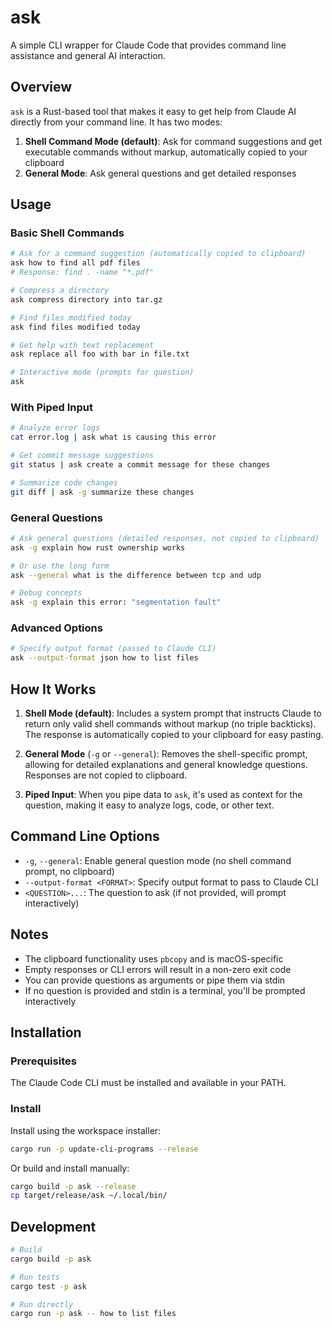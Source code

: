 # ask

A simple CLI wrapper for Claude Code that provides command line assistance and general AI interaction.

## Overview

`ask` is a Rust-based tool that makes it easy to get help from Claude AI directly from your command line. It has two modes:

1. **Shell Command Mode (default)**: Ask for command suggestions and get executable commands without markup, automatically copied to your clipboard
2. **General Mode**: Ask general questions and get detailed responses

## Usage

### Basic Shell Commands

```bash
# Ask for a command suggestion (automatically copied to clipboard)
ask how to find all pdf files
# Response: find . -name "*.pdf"

# Compress a directory
ask compress directory into tar.gz

# Find files modified today
ask find files modified today

# Get help with text replacement
ask replace all foo with bar in file.txt

# Interactive mode (prompts for question)
ask
```

### With Piped Input

```bash
# Analyze error logs
cat error.log | ask what is causing this error

# Get commit message suggestions
git status | ask create a commit message for these changes

# Summarize code changes
git diff | ask -g summarize these changes
```

### General Questions

```bash
# Ask general questions (detailed responses, not copied to clipboard)
ask -g explain how rust ownership works

# Or use the long form
ask --general what is the difference between tcp and udp

# Debug concepts
ask -g explain this error: "segmentation fault"
```

### Advanced Options

```bash
# Specify output format (passed to Claude CLI)
ask --output-format json how to list files
```

## How It Works

1. **Shell Mode (default)**: Includes a system prompt that instructs Claude to return only valid shell commands without markup (no triple backticks). The response is automatically copied to your clipboard for easy pasting.

2. **General Mode** (`-g` or `--general`): Removes the shell-specific prompt, allowing for detailed explanations and general knowledge questions. Responses are not copied to clipboard.

3. **Piped Input**: When you pipe data to `ask`, it's used as context for the question, making it easy to analyze logs, code, or other text.

## Command Line Options

- `-g`, `--general`: Enable general question mode (no shell command prompt, no clipboard)
- `--output-format <FORMAT>`: Specify output format to pass to Claude CLI
- `<QUESTION>...`: The question to ask (if not provided, will prompt interactively)

## Notes

- The clipboard functionality uses `pbcopy` and is macOS-specific
- Empty responses or CLI errors will result in a non-zero exit code
- You can provide questions as arguments or pipe them via stdin
- If no question is provided and stdin is a terminal, you'll be prompted interactively

## Installation

### Prerequisites

The Claude Code CLI must be installed and available in your PATH.

### Install

Install using the workspace installer:

```bash
cargo run -p update-cli-programs --release
```

Or build and install manually:

```bash
cargo build -p ask --release
cp target/release/ask ~/.local/bin/
```

## Development

```bash
# Build
cargo build -p ask

# Run tests
cargo test -p ask

# Run directly
cargo run -p ask -- how to list files
```
